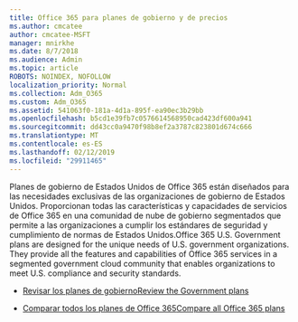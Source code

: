 ```yaml
---
title: Office 365 para planes de gobierno y de precios
ms.author: cmcatee
author: cmcatee-MSFT
manager: mnirkhe
ms.date: 8/7/2018
ms.audience: Admin
ms.topic: article
ROBOTS: NOINDEX, NOFOLLOW
localization_priority: Normal
ms.collection: Adm_O365
ms.custom: Adm_O365
ms.assetid: 541063f0-181a-4d1a-895f-ea90ec3b29bb
ms.openlocfilehash: b5cd1e39fb7c0576614568950cad423df600a941
ms.sourcegitcommit: dd43cc0a9470f98b8ef2a3787c823801d674c666
ms.translationtype: MT
ms.contentlocale: es-ES
ms.lasthandoff: 02/12/2019
ms.locfileid: "29911465"
---
```

<span data-ttu-id="96c3f-p101">Planes de gobierno de Estados Unidos de Office 365 están diseñados para las necesidades exclusivas de las organizaciones de gobierno de Estados Unidos. Proporcionan todas las características y capacidades de servicios de Office 365 en una comunidad de nube de gobierno segmentados que permite a las organizaciones a cumplir los estándares de seguridad y cumplimiento de normas de Estados Unidos.</span><span class="sxs-lookup"><span data-stu-id="96c3f-p101">Office 365 U.S. Government plans are designed for the unique needs of U.S. government organizations. They provide all the features and capabilities of Office 365 services in a segmented government cloud community that enables organizations to meet U.S. compliance and security standards.</span></span>
  
- [<span data-ttu-id="96c3f-104">Revisar los planes de gobierno</span><span class="sxs-lookup"><span data-stu-id="96c3f-104">Review the Government plans</span></span>](https://products.office.com/government/compare-office-365-government-plans)
    
- [<span data-ttu-id="96c3f-105">Comparar todos los planes de Office 365</span><span class="sxs-lookup"><span data-stu-id="96c3f-105">Compare all Office 365 plans</span></span>](https://products.office.com/business/compare-more-office-365-for-business-plans)
    

